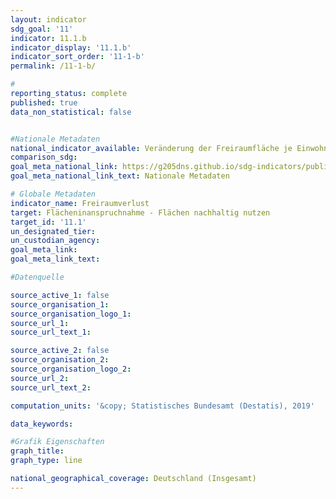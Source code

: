```yaml
---
layout: indicator                       
sdg_goal: '11'                       
indicator: 11.1.b                       
indicator_display: '11.1.b'                       
indicator_sort_order: '11-1-b'                       
permalink: /11-1-b/                       

#                       
reporting_status: complete                       
published: true                       
data_non_statistical: false                       


#Nationale Metadaten                       
national_indicator_available: Veränderung der Freiraumfläche je Einwohnerin und Einwohner                       
comparison_sdg:                       
goal_meta_national_link: https://g205dns.github.io/sdg-indicators/public/MetaDe/11.1.b.pdf
goal_meta_national_link_text: Nationale Metadaten                       

# Globale Metadaten                       
indicator_name: Freiraumverlust                       
target: Flächeninanspruchnahme - Flächen nachhaltig nutzen                       
target_id: '11.1'                       
un_designated_tier:                        
un_custodian_agency:                        
goal_meta_link:                        
goal_meta_link_text:                        

#Datenquelle                       

source_active_1: false                       
source_organisation_1:                        
source_organisation_logo_1:                        
source_url_1:                        
source_url_text_1:                        

source_active_2: false                       
source_organisation_2:                        
source_organisation_logo_2:                        
source_url_2:                        
source_url_text_2:                        

computation_units: '&copy; Statistisches Bundesamt (Destatis), 2019'                       

data_keywords:                        

#Grafik Eigenschaften                       
graph_title:                        
graph_type: line                       

national_geographical_coverage: Deutschland (Insgesamt)
---
```

